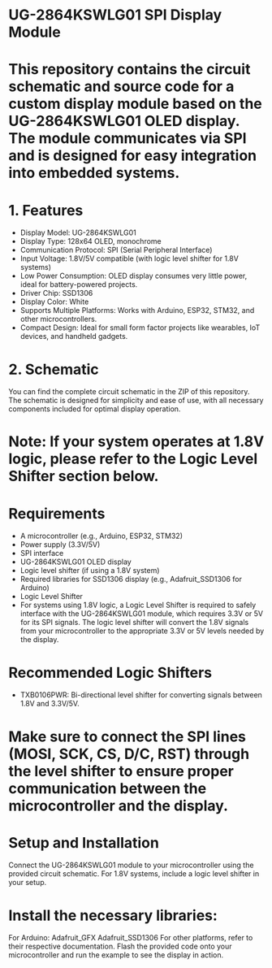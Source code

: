 # UG-2864KSWLG01 SPI Display Module

# This repository contains the circuit schematic and source code for a custom display module based on the UG-2864KSWLG01 OLED display. The module communicates via SPI and is designed for easy integration into embedded systems.

# 1. Features
- Display Model: UG-2864KSWLG01
- Display Type: 128x64 OLED, monochrome
- Communication Protocol: SPI (Serial Peripheral Interface)
- Input Voltage: 1.8V/5V compatible (with logic level shifter for 1.8V systems)
- Low Power Consumption: OLED display consumes very little power, ideal for battery-powered projects.
- Driver Chip: SSD1306
- Display Color: White
- Supports Multiple Platforms: Works with Arduino, ESP32, STM32, and other microcontrollers.
- Compact Design: Ideal for small form factor projects like wearables, IoT devices, and handheld gadgets.

# 2. Schematic
You can find the complete circuit schematic in the ZIP of this repository. The schematic is designed for simplicity and ease of use, with all necessary components included for optimal display operation.

# Note: If your system operates at 1.8V logic, please refer to the Logic Level Shifter section below.

# Requirements
- A microcontroller (e.g., Arduino, ESP32, STM32)
- Power supply (3.3V/5V)
- SPI interface
- UG-2864KSWLG01 OLED display
- Logic level shifter (if using a 1.8V system)
- Required libraries for SSD1306 display (e.g., Adafruit_SSD1306 for Arduino)
- Logic Level Shifter
- For systems using 1.8V logic, a Logic Level Shifter is required to safely interface with the UG-2864KSWLG01 module, which requires 3.3V or 5V for its SPI signals. The logic level shifter will convert the 1.8V signals from your microcontroller to the appropriate 3.3V or 5V levels needed by the display.

# Recommended Logic Shifters
- TXB0106PWR: Bi-directional level shifter for converting signals between 1.8V and 3.3V/5V.

# Make sure to connect the SPI lines (MOSI, SCK, CS, D/C, RST) through the level shifter to ensure proper communication between the microcontroller and the display.

# Setup and Installation
Connect the UG-2864KSWLG01 module to your microcontroller using the provided circuit schematic. For 1.8V systems, include a logic level shifter in your setup.

# Install the necessary libraries:

For Arduino:
Adafruit_GFX
Adafruit_SSD1306
For other platforms, refer to their respective documentation.
Flash the provided code onto your microcontroller and run the example to see the display in action.
